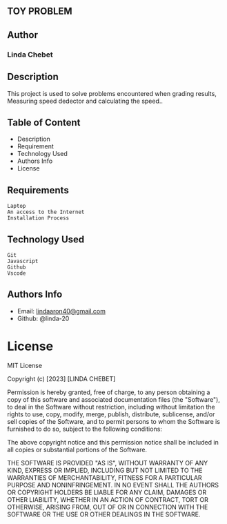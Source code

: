 ## TOY PROBLEM

## Author
### Linda Chebet

## Description

This project is used to solve problems encountered when grading results, Measuring speed dedector and calculating the speed..

## Table of Content
* Description
* Requirement
* Technology Used 
* Authors Info
* License


## Requirements
```
Laptop
An access to the Internet
Installation Process
```


## Technology Used
```
Git
Javascript
Github
Vscode
```

## Authors Info

* Email: lindaaron40@gmail.com
* Github: @linda-20

# License
MIT License

Copyright (c) [2023] [LINDA CHEBET]

Permission is hereby granted, free of charge, to any person obtaining a copy
of this software and associated documentation files (the "Software"), to deal
in the Software without restriction, including without limitation the rights
to use, copy, modify, merge, publish, distribute, sublicense, and/or sell
copies of the Software, and to permit persons to whom the Software is
furnished to do so, subject to the following conditions:

The above copyright notice and this permission notice shall be included in all
copies or substantial portions of the Software.

THE SOFTWARE IS PROVIDED "AS IS", WITHOUT WARRANTY OF ANY KIND, EXPRESS OR
IMPLIED, INCLUDING BUT NOT LIMITED TO THE WARRANTIES OF MERCHANTABILITY,
FITNESS FOR A PARTICULAR PURPOSE AND NONINFRINGEMENT. IN NO EVENT SHALL THE
AUTHORS OR COPYRIGHT HOLDERS BE LIABLE FOR ANY CLAIM, DAMAGES OR OTHER
LIABILITY, WHETHER IN AN ACTION OF CONTRACT, TORT OR OTHERWISE, ARISING FROM,
OUT OF OR IN CONNECTION WITH THE SOFTWARE OR THE USE OR OTHER DEALINGS IN THE
SOFTWARE.